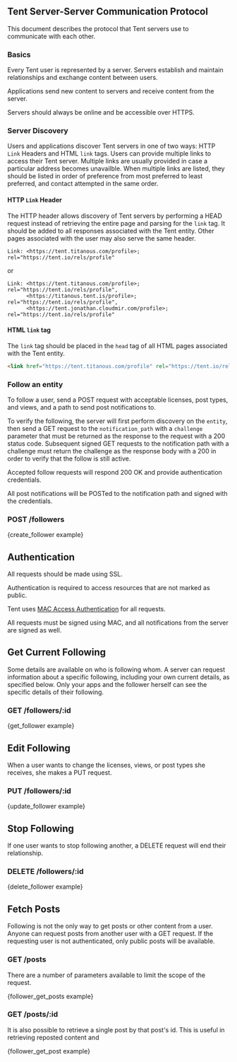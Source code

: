 ## Tent Server-Server Communication Protocol

This document describes the protocol that Tent servers use to communicate with
each other.

### Basics

Every Tent user is represented by a server. Servers establish and maintain relationships and exchange content between users. 

Applications send new content to servers and receive content from the server.

Servers should always be online and be accessible over HTTPS.

### Server Discovery

Users and applications discover Tent servers in one of two ways: HTTP `Link` Headers and HTML `link` tags. Users can provide multiple links to access their Tent server. Multiple links are usually provided in case a particular address becomes unavailble. When multiple links are listed, they should be listed in order of preference from most preferred to least preferred, and contact attempted in the same order.


#### HTTP `Link` Header

The HTTP header allows discovery of Tent servers by performing a HEAD request
instead of retrieving the entire page and parsing for the `link` tag. It should be
added to all responses associated with the Tent entity. Other pages associated with the user may also serve the same header.


```text
Link: <https://tent.titanous.com/profile>; rel="https://tent.io/rels/profile"
```

or

```text
Link: <https://tent.titanous.com/profile>; rel="https://tent.io/rels/profile",
      <https://titanous.tent.is/profile>; rel="https://tent.io/rels/profile",
      <https://tent.jonathan.cloudmir.com/profile>; rel="https://tent.io/rels/profile"
```

#### HTML `link` tag

The `link` tag should be placed in the `head` tag of all HTML pages associated
with the Tent entity.

```html
<link href="https://tent.titanous.com/profile" rel="https://tent.io/rels/profile" />
```


### Follow an entity

To follow a user, send a POST request with acceptable licenses, post types, and
views, and a path to send post notifications to.

To verify the following, the server will first perform discovery on the
`entity`, then send a GET request to the `notification_path` with a `challenge`
parameter that must be returned as the response to the request with a 200 status
code. Subsequent signed GET requests to the notification path with a challenge
must return the challenge as the response body with a 200 in order to verify
that the follow is still active.

Accepted follow requests will respond 200 OK and provide authentication
credentials.

All post notifications will be POSTed to the notification path and signed with
the credentials.

### POST /followers

{create_follower example}


## Authentication


All requests should be made using SSL.

Authentication is required to access resources that are not marked as public.

Tent uses [MAC Access
Authentication](http://tools.ietf.org/html/draft-ietf-oauth-v2-http-mac-01)
for all requests.

All requests must be signed using MAC, and all notifications from the server
are signed as well.


## Get Current Following

Some details are available on who is following whom. A server can request information about a specific following, including your own current details, as specified below. Only your apps and the follower herself can see the specific details of their following.

### GET /followers/:id

{get_follower example}


## Edit Following

When a user wants to change the licenses, views, or post types she receives, she makes a PUT request.

### PUT /followers/:id

{update_follower example}


## Stop Following

If one user wants to stop following another, a DELETE request will end their relationship.

### DELETE /followers/:id

{delete_follower example}


## Fetch Posts

Following is not the only way to get posts or other content from a user. Anyone can request posts from another user with a GET request. If the requesting user is not authenticated, only public posts will be available. 

### GET /posts

There are a number of parameters available to limit the scope of the request.

{follower_get_posts example}

### GET /posts/:id

It is also possible to retrieve a single post by that post's id. This is useful in retrieving reposted content and 

{follower_get_post example}
